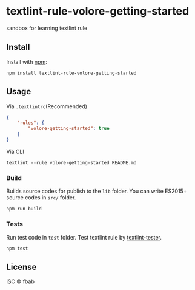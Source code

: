 # textlint-rule-volore-getting-started

sandbox for learning textlint rule

## Install

Install with [npm](https://www.npmjs.com/):

    npm install textlint-rule-volore-getting-started

## Usage

Via `.textlintrc`(Recommended)

```json
{
    "rules": {
        "volore-getting-started": true
    }
}
```

Via CLI

```
textlint --rule volore-getting-started README.md
```

### Build

Builds source codes for publish to the `lib` folder.
You can write ES2015+ source codes in `src/` folder.

    npm run build

### Tests

Run test code in `test` folder.
Test textlint rule by [textlint-tester](https://github.com/textlint/textlint-tester "textlint-tester").

    npm test

## License

ISC © fbab
